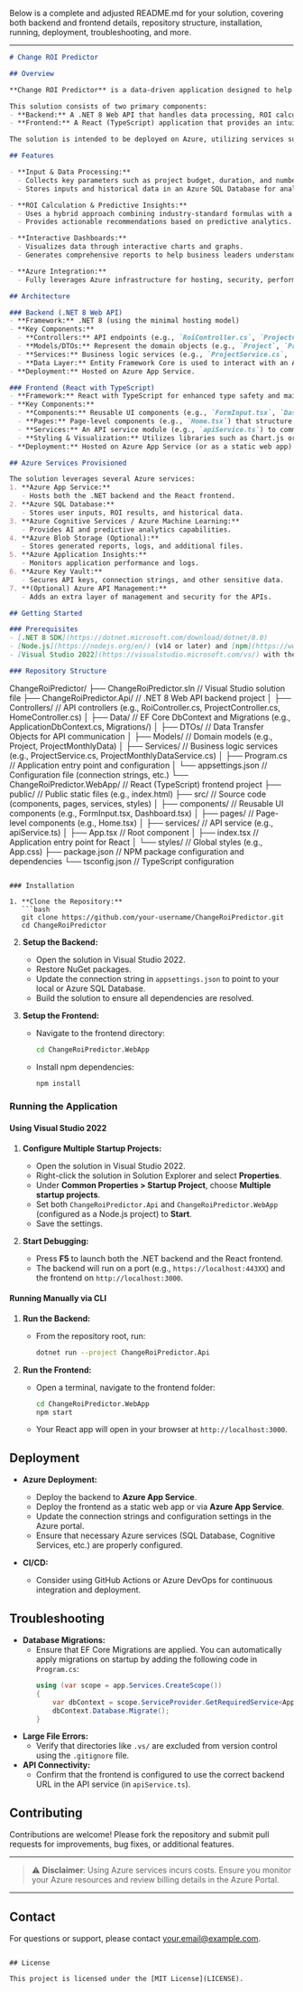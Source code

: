 Below is a complete and adjusted README.md for your solution, covering both backend and frontend details, repository structure, installation, running, deployment, troubleshooting, and more.

---

```markdown
# Change ROI Predictor

## Overview

**Change ROI Predictor** is a data-driven application designed to help business leaders evaluate transformation initiatives by predicting the return on investment (ROI) and highlighting potential risks. Given that 70% of change projects fail due to factors such as project delays, wasted resources, and employee disengagement, our solution leverages AI-powered insights to support smarter decision-making.

This solution consists of two primary components:
- **Backend:** A .NET 8 Web API that handles data processing, ROI calculation, and integration with Azure AI services.
- **Frontend:** A React (TypeScript) application that provides an intuitive user interface for data input, visualization of results, and interactive dashboards.

The solution is intended to be deployed on Azure, utilizing services such as Azure App Service, Azure SQL Database, Azure Cognitive Services (or Azure Machine Learning), Azure Blob Storage, Azure Application Insights, and Azure Key Vault.

## Features

- **Input & Data Processing:**  
  - Collects key parameters such as project budget, duration, and number of employees affected.
  - Stores inputs and historical data in an Azure SQL Database for analysis.

- **ROI Calculation & Predictive Insights:**  
  - Uses a hybrid approach combining industry-standard formulas with a simple AI/ML model.
  - Provides actionable recommendations based on predictive analytics.

- **Interactive Dashboards:**  
  - Visualizes data through interactive charts and graphs.
  - Generates comprehensive reports to help business leaders understand potential financial risks and benefits.

- **Azure Integration:**  
  - Fully leverages Azure infrastructure for hosting, security, performance monitoring, and AI capabilities.

## Architecture

### Backend (.NET 8 Web API)
- **Framework:** .NET 8 (using the minimal hosting model)
- **Key Components:**
  - **Controllers:** API endpoints (e.g., `RoiController.cs`, `ProjectController.cs`, `HomeController.cs`) for receiving inputs and returning results.
  - **Models/DTOs:** Represent the domain objects (e.g., `Project`, `ProjectMonthlyData`) and Data Transfer Objects for API communication.
  - **Services:** Business logic services (e.g., `ProjectService.cs`, `ProjectMonthlyDataService.cs`) for handling operations related to projects and monthly data entries, as well as ROI calculations.
  - **Data Layer:** Entity Framework Core is used to interact with an Azure SQL Database. Migrations are managed within the `Data/Migrations` folder.
- **Deployment:** Hosted on Azure App Service.

### Frontend (React with TypeScript)
- **Framework:** React with TypeScript for enhanced type safety and maintainability.
- **Key Components:**
  - **Components:** Reusable UI components (e.g., `FormInput.tsx`, `Dashboard.tsx`, `Header.tsx`, `Footer.tsx`).
  - **Pages:** Page-level components (e.g., `Home.tsx`) that structure the application.
  - **Services:** An API service module (e.g., `apiService.ts`) to communicate with the .NET backend.
  - **Styling & Visualization:** Utilizes libraries such as Chart.js or D3.js to create interactive graphs and charts.
- **Deployment:** Hosted on Azure App Service (or as a static web app) and configured as a Node.js project for development and debugging.

## Azure Services Provisioned

The solution leverages several Azure services:
1. **Azure App Service:**  
   - Hosts both the .NET backend and the React frontend.
2. **Azure SQL Database:**  
   - Stores user inputs, ROI results, and historical data.
3. **Azure Cognitive Services / Azure Machine Learning:**  
   - Provides AI and predictive analytics capabilities.
4. **Azure Blob Storage (Optional):**  
   - Stores generated reports, logs, and additional files.
5. **Azure Application Insights:**  
   - Monitors application performance and logs.
6. **Azure Key Vault:**  
   - Secures API keys, connection strings, and other sensitive data.
7. **(Optional) Azure API Management:**  
   - Adds an extra layer of management and security for the APIs.

## Getting Started

### Prerequisites
- [.NET 8 SDK](https://dotnet.microsoft.com/download/dotnet/8.0)
- [Node.js](https://nodejs.org/en/) (v14 or later) and [npm](https://www.npmjs.com/)
- [Visual Studio 2022](https://visualstudio.microsoft.com/vs/) with the Node.js Development workload installed

### Repository Structure

```
ChangeRoiPredictor/
├── ChangeRoiPredictor.sln            // Visual Studio solution file
├── ChangeRoiPredictor.Api/            // .NET 8 Web API backend project
│   ├── Controllers/                 // API controllers (e.g., RoiController.cs, ProjectController.cs, HomeController.cs)
│   ├── Data/                        // EF Core DbContext and Migrations (e.g., ApplicationDbContext.cs, Migrations/)
│   ├── DTOs/                        // Data Transfer Objects for API communication
│   ├── Models/                      // Domain models (e.g., Project, ProjectMonthlyData)
│   ├── Services/                    // Business logic services (e.g., ProjectService.cs, ProjectMonthlyDataService.cs)
│   ├── Program.cs                   // Application entry point and configuration
│   └── appsettings.json             // Configuration file (connection strings, etc.)
└── ChangeRoiPredictor.WebApp/         // React (TypeScript) frontend project
    ├── public/                      // Public static files (e.g., index.html)
    ├── src/                         // Source code (components, pages, services, styles)
    │   ├── components/              // Reusable UI components (e.g., FormInput.tsx, Dashboard.tsx)
    │   ├── pages/                   // Page-level components (e.g., Home.tsx)
    │   ├── services/                // API service (e.g., apiService.ts)
    │   ├── App.tsx                  // Root component
    │   ├── index.tsx                // Application entry point for React
    │   └── styles/                  // Global styles (e.g., App.css)
    ├── package.json                 // NPM package configuration and dependencies
    └── tsconfig.json                // TypeScript configuration
```

### Installation

1. **Clone the Repository:**
   ```bash
   git clone https://github.com/your-username/ChangeRoiPredictor.git
   cd ChangeRoiPredictor
   ```

2. **Setup the Backend:**
   - Open the solution in Visual Studio 2022.
   - Restore NuGet packages.
   - Update the connection string in `appsettings.json` to point to your local or Azure SQL Database.
   - Build the solution to ensure all dependencies are resolved.

3. **Setup the Frontend:**
   - Navigate to the frontend directory:
     ```bash
     cd ChangeRoiPredictor.WebApp
     ```
   - Install npm dependencies:
     ```bash
     npm install
     ```

### Running the Application

#### Using Visual Studio 2022

1. **Configure Multiple Startup Projects:**
   - Open the solution in Visual Studio 2022.
   - Right-click the solution in Solution Explorer and select **Properties**.
   - Under **Common Properties > Startup Project**, choose **Multiple startup projects**.
   - Set both `ChangeRoiPredictor.Api` and `ChangeRoiPredictor.WebApp` (configured as a Node.js project) to **Start**.
   - Save the settings.

2. **Start Debugging:**
   - Press **F5** to launch both the .NET backend and the React frontend.
   - The backend will run on a port (e.g., `https://localhost:443XX`) and the frontend on `http://localhost:3000`.

#### Running Manually via CLI

1. **Run the Backend:**
   - From the repository root, run:
     ```bash
     dotnet run --project ChangeRoiPredictor.Api
     ```

2. **Run the Frontend:**
   - Open a terminal, navigate to the frontend folder:
     ```bash
     cd ChangeRoiPredictor.WebApp
     npm start
     ```
   - Your React app will open in your browser at `http://localhost:3000`.

## Deployment

- **Azure Deployment:**
  - Deploy the backend to **Azure App Service**.
  - Deploy the frontend as a static web app or via **Azure App Service**.
  - Update the connection strings and configuration settings in the Azure portal.
  - Ensure that necessary Azure services (SQL Database, Cognitive Services, etc.) are properly configured.

- **CI/CD:**
  - Consider using GitHub Actions or Azure DevOps for continuous integration and deployment.

## Troubleshooting

- **Database Migrations:**
  - Ensure that EF Core Migrations are applied. You can automatically apply migrations on startup by adding the following code in `Program.cs`:
    ```csharp
    using (var scope = app.Services.CreateScope())
    {
        var dbContext = scope.ServiceProvider.GetRequiredService<ApplicationDbContext>();
        dbContext.Database.Migrate();
    }
    ```
- **Large File Errors:**
  - Verify that directories like `.vs/` are excluded from version control using the `.gitignore` file.
- **API Connectivity:**
  - Confirm that the frontend is configured to use the correct backend URL in the API service (in `apiService.ts`).

## Contributing

Contributions are welcome! Please fork the repository and submit pull requests for improvements, bug fixes, or additional features.

---

> ⚠ **Disclaimer**: Using Azure services incurs costs. Ensure you monitor your Azure resources and review billing details in the Azure Portal.

---

## Contact

For questions or support, please contact [your.email@example.com](mailto:your.email@example.com).
```

## License

This project is licensed under the [MIT License](LICENSE).
```
